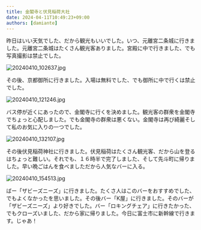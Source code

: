 ```yaml
---
title: 金閣寺と伏見稲荷大社
date: 2024-04-11T10:49:23+09:00
authors: [damiante]
---
```

昨日はいい天気でした、だから観光もいいでした。いつ、元離宮二条城に行きました。元離宮二条城はたくさん観光客ありました。宮殿に中で行きました、でも写真撮影は禁止でした。

![20240410_102637.jpg](https://github.com/devhou-se/www-jp/assets/12438044/1b0f37f4-44cd-41a7-9695-b80c7aee1c9f)


その後、京都御所に行きました。入場は無料でした、でも御所に中で行くは禁止でした。

![20240410_121246.jpg](https://github.com/devhou-se/www-jp/assets/12438044/e88ac13b-fdad-4b40-91c8-afe58c3ef7b5)

バス停が近くにあったので、金閣寺に行くを決めました。観光客の群衆を金閣寺でちょっと心配しました。でも金閣寺の群衆は悪くない。金閣寺は再び綺麗そして私のお気に入りの一つでした。


![20240410_132107.jpg](https://github.com/devhou-se/www-jp/assets/12438044/ddf8f1f0-f1cb-45d4-9232-9f22cb2c270b)


その後伏見稲荷神社に行きました。伏見稲荷はたくさん観光客、だから山を登るはちょっと難しい。それでも、１６時半で完了しました、そして先斗町に帰りました。早い晩ごはんを食べましただから人気なバーに入る。 

![20240410_154513.jpg](https://github.com/devhou-se/www-jp/assets/12438044/562b485d-c39a-4d5a-81bb-af9a7b57bceb)

ばー「ザビーズニーズ」に行きました。たくさ人はこのバーをおすすめでした、でもよくなかったを思いました。その後バー「K屋」に行きました。そのバーが「ザビーズニーズ」より好きでした。バー「ロキングチェア」に行きたかった、でもクローズいました、だから家に帰りました。今日に富士市に新幹線で行きます。じゃあ！
